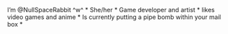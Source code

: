 I’m @NullSpaceRabbit ^w^ *
She/her *
Game developer and artist *
likes video games and anime * 
Is currently putting a pipe bomb within your mail box *

